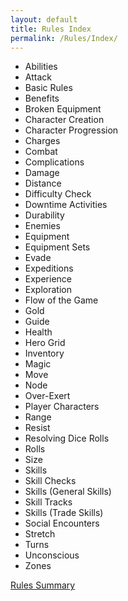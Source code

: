 ```yaml
---
layout: default
title: Rules Index
permalink: /Rules/Index/
---
```

- Abilities
- Attack
- Basic Rules
- Benefits
- Broken Equipment
- Character Creation
- Character Progression
- Charges
- Combat
- Complications
- Damage
- Distance
- Difficulty Check
- Downtime Activities
- Durability
- Enemies
- Equipment 
- Equipment Sets
- Evade
- Expeditions
- Experience
- Exploration
- Flow of the Game
- Gold
- Guide
- Health
- Hero Grid
- Inventory
- Magic
- Move
- Node
- Over-Exert
- Player Characters
- Range
- Resist
- Resolving Dice Rolls
- Rolls
- Size
- Skills
- Skill Checks
- Skills (General Skills)
- Skill Tracks
- Skills (Trade Skills)
- Social Encounters
- Stretch
- Turns
- Unconscious
- Zones

[Rules Summary]({{site.baseurl}}/Rules/Summary/) 













